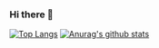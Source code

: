 ### Hi there 👋

[![Top Langs](https://github-readme-stats.vercel.app/api/top-langs/?username=Alex-Kopylov)](https://github.com/anuraghazra/github-readme-stats)
[![Anurag's github stats](https://github-readme-stats.vercel.app/api?username=Alex-Kopylov)](https://github.com/anuraghazra/github-readme-stats)
